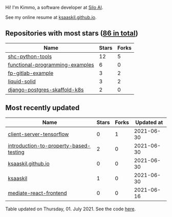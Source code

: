 Hi! I'm Kimmo, a software developer at [Silo AI](https://silo.ai/).

See my online resume at [ksaaskil.github.io](https://ksaaskil.github.io).

<!-- repositories starts -->

## Repositories with most stars ([86 in total](https://github.com/ksaaskil?tab=repositories))
| Name        | Stars           | Forks  |
| ------------- |-------------| -----|
|[shc-python-tools](https://github.com/ksaaskil/shc-python-tools)|12|5
|[functional-programming-examples](https://github.com/ksaaskil/functional-programming-examples)|6|0
|[fp-gitlab-example](https://github.com/ksaaskil/fp-gitlab-example)|3|2
|[liquid-solid](https://github.com/ksaaskil/liquid-solid)|3|2
|[django-postgres-skaffold-k8s](https://github.com/ksaaskil/django-postgres-skaffold-k8s)|2|0

<!-- repositories ends -->
<!-- recent_repositories starts -->

## Most recently updated
| Name        | Stars           | Forks  | Updated at
| ------------- |-------------| -----|-----|
|[client-server-tensorflow](https://github.com/ksaaskil/client-server-tensorflow)|0|1|2021-06-30
|[introduction-to-property-based-testing](https://github.com/ksaaskil/introduction-to-property-based-testing)|2|0|2021-06-30
|[ksaaskil.github.io](https://github.com/ksaaskil/ksaaskil.github.io)|0|0|2021-06-30
|[ksaaskil](https://github.com/ksaaskil/ksaaskil)|1|0|2021-06-30
|[mediate-react-frontend](https://github.com/ksaaskil/mediate-react-frontend)|0|0|2021-06-16

<!-- recent_repositories ends -->
<!-- updated_at starts -->
Table updated on Thursday, 01. July 2021. See the code [here](https://github.com/ksaaskil/ksaaskil).
<!-- updated_at ends -->
